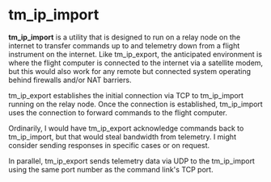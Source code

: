 # tm_ip_import

**tm_ip_import** is a utility that is designed to run on a relay
node on the internet to transfer commands up to and telemetry
down from a flight instrument on the internet. Like tm_ip_export,
the anticipated environment is where the flight computer is
connected to the internet via a satellite modem, but this would
also work for any remote but connected system operating behind
firewalls and/or NAT barriers.

tm_ip_export establishes the initial connection via TCP to
tm_ip_import running on the relay node. Once the connection
is established, tm_ip_import uses the connection to forward
commands to the flight computer.

Ordinarily, I would have tm_ip_export acknowledge commands back
to tm_ip_import, but that would steal bandwidth from telemetry.
I might consider sending responses in specific cases or on
request.

In parallel, tm_ip_export sends telemetry data via UDP to the
tm_ip_import using the same port number as the command link's
TCP port.
